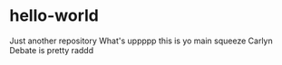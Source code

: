 # hello-world
Just another repository
What's uppppp this is yo main squeeze Carlyn
Debate is pretty raddd
